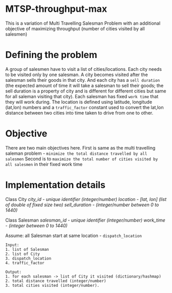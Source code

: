 # MTSP-throughput-max
This is a variation of Multi Travelling Salesman Problem with an additional objective of maximizing throughput (number of cities visited by all salesmen)

# Defining the problem
A group of salesmen have to visit a list of cities/locations. 
Each city needs to be visited only by one salesman. A city becomes visited after the salesman sells their goods in that city. And each city has a ```sell duration``` (the expected amount of time it will take a salesman to sell their goods; the sell duration is a property of city and is different for different cities but same for all saleman visiting that city). 
Each salesman has fixed ```work time``` that they will work during.
The location is defined using latitude, longitude (lat,lon) numbers and a ```traffic_factor``` constant used to convert the lat,lon distance between two cities into time taken to drive from one to other.

# Objective
There are two main objectives here. 
First is same as the multi travelling saleman problem - `minimize the total distance travelled by all salesmen`
Second is to `maximize the total number of cities visited by all salesmen` in their fixed work time

# Implementation details

Class City
*city_id - unique identifier (integer/number)
location - [lat, lon] (list of double of fixed size two)
sell_duration - (integer/number between 0 to 1440)*

Class Salesman
*salesman_id - unique identifier (integer/number)
work_time - (integer between 0 to 1440)*

Assume: all Salesman start at same location - ```dispatch_location```
```
Input: 
1. list of Salesman
2. list of City
3. dispatch_location
4. traffic_factor
```
```
Output: 
1. for each salesman -> list of City it visited (dictionary/hashmap)
2. total distance travelled (integer/number)
3. total cities visited (integer/number).
```
